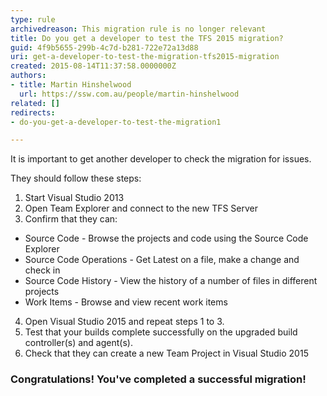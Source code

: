 ```yaml
---
type: rule
archivedreason: This migration rule is no longer relevant
title: Do you get a developer to test the TFS 2015 migration?
guid: 4f9b5655-299b-4c7d-b281-722e72a13d88
uri: get-a-developer-to-test-the-migration-tfs2015-migration
created: 2015-08-14T11:37:58.0000000Z
authors:
- title: Martin Hinshelwood
  url: https://ssw.com.au/people/martin-hinshelwood
related: []
redirects:
- do-you-get-a-developer-to-test-the-migration1

---
```


It is important to get another developer to check the migration for issues.

<!--endintro-->

They should follow these steps:
1. Start Visual Studio 2013
2. Open Team Explorer and connect to the new TFS Server
3. Confirm that they can:
  - Source Code - Browse the projects and code using the Source Code Explorer
  - Source Code Operations - Get Latest on a file, make a change and check in
  - Source Code History - View the history of a number of files in different projects
  - Work Items - Browse and view recent work items
4. Open Visual Studio 2015 and repeat steps 1 to 3.
5. Test that your builds complete successfully on the upgraded build controller(s) and agent(s).
6. Check that they can create a new Team Project in Visual Studio 2015

### Congratulations! You've completed a successful migration!
